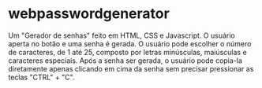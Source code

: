 # webpasswordgenerator
Um "Gerador de senhas" feito em HTML, CSS e Javascript. O usuário aperta no botão e uma senha é gerada. O usuário pode escolher o número de caracteres, de 1 até 25, composto por letras minúsculas, maiúsculas e caracteres especiais. Após a senha ser gerada, o usuário pode copia-la diretamente apenas clicando em cima da senha sem precisar pressionar as teclas "CTRL" + "C".
